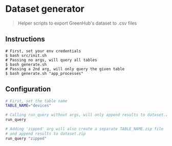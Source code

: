 # Dataset generator

> Helper scripts to export GreenHub's dataset to .csv files

## Instructions

```shell
# First, set your env credentials
$ bash src/init.sh
# Passing no args, will query all tables
$ bash generate.sh
# Passing a 2nd arg, will only query the given table
$ bash generate.sh "app_processes"
```

## Configuration

```bash
# First, set the table name
TABLE_NAME="devices"

# Calling run_query without args, will only append results to dataset.zip
run_query

# Adding 'zipped' arg will also create a separate TABLE_NAME.zip file
# and append results to dataset.zip
run_query "zipped"
```
